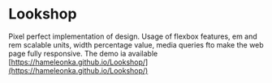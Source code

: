 # Lookshop
Pixel perfect implementation of design. Usage of flexbox features, em and rem scalable units, width percentage value, media queries fto make the web page fully responsive.
The demo ia available [https://hameleonka.github.io/Lookshop/](https://hameleonka.github.io/Lookshop/)
